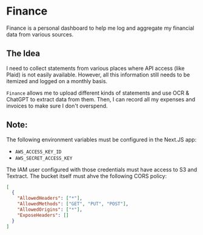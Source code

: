 # Finance

Finance is a personal dashboard to help me log and aggregate my financial data from various sources.

## The Idea

I need to collect statements from various places where API access (like Plaid) is not easily available. However, all this information still needs to be itemized and logged on a monthly basis.

`Finance` allows me to upload different kinds of statements and use OCR & ChatGPT to extract data from them. Then, I can record all my expenses and invoices to make sure I don't overspend.

## Note:

The following environment variables must be configured in the Next.JS app:

- `AWS_ACCESS_KEY_ID`
- `AWS_SECRET_ACCESS_KEY`

The IAM user configured with those credentials must have access to S3 and Textract. The bucket itself must ahve the following CORS policy:

```json
[
  {
    "AllowedHeaders": ["*"],
    "AllowedMethods": ["GET", "PUT", "POST"],
    "AllowedOrigins": ["*"],
    "ExposeHeaders": []
  }
]
```
